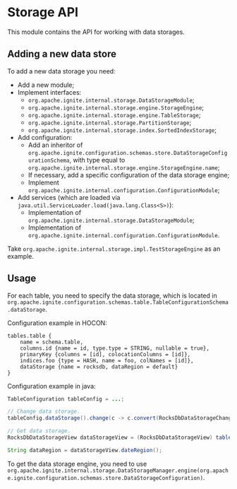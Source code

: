 # Storage API

This module contains the API for working with data storages.

## Adding a new data store

To add a new data storage you need:

* Add a new module;
* Implement interfaces:
    * `org.apache.ignite.internal.storage.DataStorageModule`;
    * `org.apache.ignite.internal.storage.engine.StorageEngine`;
    * `org.apache.ignite.internal.storage.engine.TableStorage`;
    * `org.apache.ignite.internal.storage.PartitionStorage`;
    * `org.apache.ignite.internal.storage.index.SortedIndexStorage`;
* Add configuration:
    * Add an inheritor of `org.apache.ignite.configuration.schemas.store.DataStorageConfigurationSchema`, with type equal
      to `org.apache.ignite.internal.storage.engine.StorageEngine.name`;
    * If necessary, add a specific configuration of the data storage engine;
    * Implement `org.apache.ignite.internal.configuration.ConfigurationModule`;
* Add services (which are loaded via `java.util.ServiceLoader.load(java.lang.Class<S>)`):
    * Implementation of `org.apache.ignite.internal.storage.DataStorageModule`;
    * Implementation of `org.apache.ignite.internal.configuration.ConfigurationModule`.

Take `org.apache.ignite.internal.storage.impl.TestStorageEngine` as an example.

## Usage

For each table, you need to specify the data storage, which is located in `org.apache.ignite.configuration.schemas.table.TableConfigurationSchema.dataStorage`.

Configuration example in HOCON:
```
tables.table {
    name = schema.table,
    columns.id {name = id, type.type = STRING, nullable = true},
    primaryKey {columns = [id], colocationColumns = [id]},
    indices.foo {type = HASH, name = foo, colNames = [id]},
    dataStorage {name = rocksdb, dataRegion = default}
}
```

Configuration example in java:
```java
TableConfiguration tableConfig = ...;

// Change data storage.
tableConfig.dataStorage().change(c -> c.convert(RocksDbDataStorageChange.class).changeDataRegion("default")).get(1, TimeUnit.SECONDS);

// Get data storage.
RocksDbDataStorageView dataStorageView = (RocksDbDataStorageView) tableConfig().dataStorage().value();

String dataRegion = dataStorageView.dateRegion();
```


To get the data storage engine, you need to use `org.apache.ignite.internal.storage.DataStorageManager.engine(org.apache.ignite.configuration.schemas.store.DataStorageConfiguration)`.